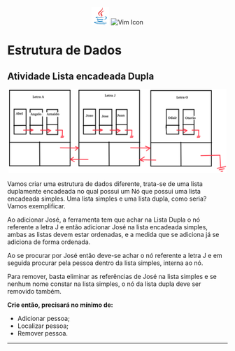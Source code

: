 <p align="center">
  <img src="https://raw.githubusercontent.com/devicons/devicon/master/icons/java/java-original.svg" alt="Java Icon" height="40" width="40">
  <img src="https://cdn.jsdelivr.net/gh/devicons/devicon/icons/vim/vim-original.svg" alt="Vim Icon" height="40" width="40">
</p>

# Estrutura de Dados

## Atividade Lista encadeada Dupla
<p align="center">
  <img src="./Atividade 01.png" style="width: 500px; height: auto;" alt="Descrição" />
</p>
Vamos criar uma estrutura de dados diferente, trata-se de uma lista duplamente encadeada no qual possui um Nó que possui uma lista encadeada simples. Uma lista simples e uma lista dupla, como seria? Vamos exemplificar.

Ao adicionar José, a ferramenta tem que achar na Lista Dupla o nó referente a letra J e então adicionar José na lista encadeada simples, ambas as listas devem estar ordenadas, e a medida que se adiciona já se adiciona de forma ordenada.

Ao se procurar por José então deve-se achar o nó referente a letra J e em seguida procurar pela pessoa dentro da lista simples, interna ao nó.

Para remover, basta eliminar as referências de José na lista simples e se nenhum nome constar na lista simples, o nó da lista dupla deve ser removido também.

**Crie então, precisará no mínimo de:**
- Adicionar pessoa;
- Localizar pessoa;
- Remover pessoa.

---
